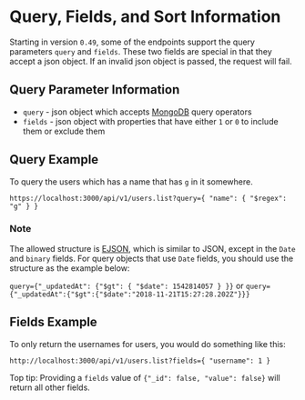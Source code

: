 # Query, Fields, and Sort Information

Starting in version `0.49`, some of the endpoints support the query parameters `query` and `fields`. These two fields are special in that they accept a json object. If an invalid json object is passed, the request will fail.

## Query Parameter Information

* `query` - json object which accepts [MongoDB](https://docs.mongodb.com/manual/reference/operator/query/) query operators
* `fields` - json object with properties that have either `1` or `0` to include them or exclude them

## Query Example

To query the users which has a name that has `g` in it somewhere.

`https://localhost:3000/api/v1/users.list?query={ "name": { "$regex": "g" } }`

### **Note**

The allowed structure is [EJSON](https://docs.meteor.com/api/ejson.html), which is similar to JSON, except in the `Date` and `binary` fields. For query objects that use `Date` fields, you should use the structure as the example below:

`query={"_updatedAt": {"$gt": { "$date": 1542814057 } }}` or `query={"_updatedAt":{"$gt":{"$date":"2018-11-21T15:27:28.202Z"}}}`

## Fields Example

To only return the usernames for users, you would do something like this:

`http://localhost:3000/api/v1/users.list?fields={ "username": 1 }`

Top tip: Providing a `fields` value of `{"_id": false, "value": false}` will return all other fields.


